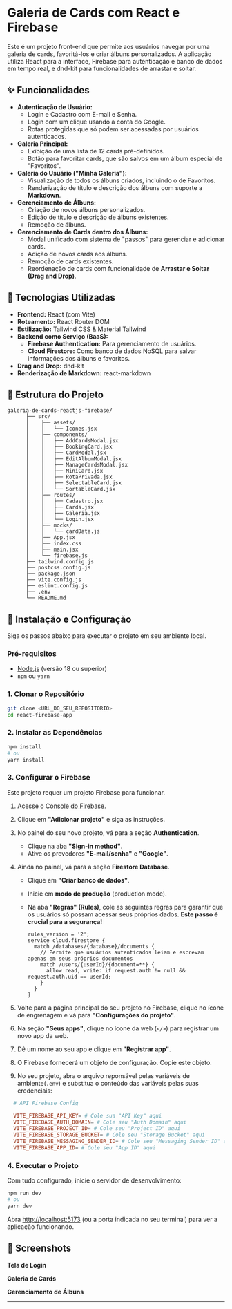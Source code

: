 # Galeria de Cards com React e Firebase

Este é um projeto front-end que permite aos usuários navegar por uma galeria de cards, favoritá-los e criar álbuns personalizados. A aplicação utiliza React para a interface, Firebase para autenticação e banco de dados em tempo real, e dnd-kit para funcionalidades de arrastar e soltar.

## ✨ Funcionalidades

- **Autenticação de Usuário:**
  - Login e Cadastro com E-mail e Senha.
  - Login com um clique usando a conta do Google.
  - Rotas protegidas que só podem ser acessadas por usuários autenticados.
- **Galeria Principal:**
  - Exibição de uma lista de 12 cards pré-definidos.
  - Botão para favoritar cards, que são salvos em um álbum especial de "Favoritos".
- **Galeria do Usuário ("Minha Galeria"):**
  - Visualização de todos os álbuns criados, incluindo o de Favoritos.
  - Renderização de título e descrição dos álbuns com suporte a **Markdown**.
- **Gerenciamento de Álbuns:**
  - Criação de novos álbuns personalizados.
  - Edição de título e descrição de álbuns existentes.
  - Remoção de álbuns.
- **Gerenciamento de Cards dentro dos Álbuns:**
  - Modal unificado com sistema de "passos" para gerenciar e adicionar cards.
  - Adição de novos cards aos álbuns.
  - Remoção de cards existentes.
  - Reordenação de cards com funcionalidade de **Arrastar e Soltar (Drag and Drop)**.

## 🚀 Tecnologias Utilizadas

- **Frontend:** React (com Vite)
- **Roteamento:** React Router DOM
- **Estilização:** Tailwind CSS & Material Tailwind
- **Backend como Serviço (BaaS):**
  - **Firebase Authentication:** Para gerenciamento de usuários.
  - **Cloud Firestore:** Como banco de dados NoSQL para salvar informações dos álbuns e favoritos.
- **Drag and Drop:** dnd-kit
- **Renderização de Markdown:** react-markdown

## 📂 Estrutura do Projeto

```
galeria-de-cards-reactjs-firebase/
      ├── src/
      │    ├── assets/
      │    │   └── Icones.jsx
      │    ├── components/
      │    │   ├── AddCardsModal.jsx
      │    │   ├── BookingCard.jsx
      │    │   ├── CardModal.jsx
      │    │   ├── EditAlbumModal.jsx
      │    │   ├── ManageCardsModal.jsx
      │    │   ├── MiniCard.jsx
      │    │   ├── RotaPrivada.jsx
      │    │   ├── SelectableCard.jsx
      │    │   └── SortableCard.jsx
      │    ├── routes/
      │    │   ├── Cadastro.jsx
      │    │   ├── Cards.jsx
      │    │   ├── Galeria.jsx
      │    │   └── Login.jsx
      │    ├── mocks/
      │    │   └── cardData.js
      │    ├── App.jsx
      │    ├── index.css
      │    ├── main.jsx
      │    └── firebase.js
      ├── tailwind.config.js
      ├── postcss.config.js
      ├── package.json
      ├── vite.config.js
      ├── eslint.config.js
      ├── .env
      └── README.md
```

## 🔧 Instalação e Configuração

Siga os passos abaixo para executar o projeto em seu ambiente local.

### Pré-requisitos

- [Node.js](https://nodejs.org/en/) (versão 18 ou superior)
- `npm` ou `yarn`

### 1\. Clonar o Repositório

```bash
git clone <URL_DO_SEU_REPOSITORIO>
cd react-firebase-app
```

### 2\. Instalar as Dependências

```bash
npm install
# ou
yarn install
```

### 3\. Configurar o Firebase

Este projeto requer um projeto Firebase para funcionar.

1. Acesse o [Console do Firebase](https://console.firebase.google.com/).

2. Clique em **"Adicionar projeto"** e siga as instruções.

3. No painel do seu novo projeto, vá para a seção **Authentication**.

      - Clique na aba **"Sign-in method"**.
      - Ative os provedores **"E-mail/senha"** e **"Google"**.

4. Ainda no painel, vá para a seção **Firestore Database**.

      - Clique em **"Criar banco de dados"**.
      - Inicie em **modo de produção** (production mode).
      - Na aba **"Regras" (Rules)**, cole as seguintes regras para garantir que os usuários só possam acessar seus próprios dados. **Este passo é crucial para a segurança\!**

        ```
        rules_version = '2';
        service cloud.firestore {
          match /databases/{database}/documents {
            // Permite que usuários autenticados leiam e escrevam apenas em seus próprios documentos
            match /users/{userId}/{document=**} {
              allow read, write: if request.auth != null && request.auth.uid == userId;
            }
          }
        }
        ```

5. Volte para a página principal do seu projeto no Firebase, clique no ícone de engrenagem e vá para **"Configurações do projeto"**.

6. Na seção **"Seus apps"**, clique no ícone da web (`</>`) para registrar um novo app da web.

7. Dê um nome ao seu app e clique em **"Registrar app"**.

8. O Firebase fornecerá um objeto de configuração. Copie este objeto.

9. No seu projeto, abra o arquivo reponsável pelas variáveis de ambiente(`.env`) e substitua o conteúdo das variáveis pelas suas credenciais:

```conf
  # API Firebase Config

  VITE_FIREBASE_API_KEY= # Cole sua "API Key" aqui
  VITE_FIREBASE_AUTH_DOMAIN= # Cole seu "Auth Domain" aqui
  VITE_FIREBASE_PROJECT_ID= # Cole seu "Project ID" aqui
  VITE_FIREBASE_STORAGE_BUCKET= # Cole seu "Storage Bucket" aqui
  VITE_FIREBASE_MESSAGING_SENDER_ID= # Cole seu "Messaging Sender ID" aqui
  VITE_FIREBASE_APP_ID= # Cole seu "App ID" aqui
```

### 4\. Executar o Projeto

Com tudo configurado, inicie o servidor de desenvolvimento:

```bash
npm run dev
# ou
yarn dev
```

Abra [http://localhost:5173](https://www.google.com/search?q=http://localhost:5173) (ou a porta indicada no seu terminal) para ver a aplicação funcionando.

## 📸 Screenshots

**Tela de Login**


**Galeria de Cards**


**Gerenciamento de Álbuns**


-----
